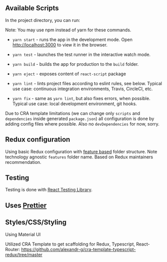 ## Available Scripts

In the project directory, you can run:

Note: You may use npm instead of yarn for these commands.

- `yarn start` - runs the app in the development mode. Open [http://localhost:3000](http://localhost:3000) to view it in the browser.

- `yarn test` - launches the test runner in the interactive watch mode.

- `yarn build` - builds the app for production to the `build` folder.

- `yarn eject` - exposes content of `react-script` package

- `yarn lint` - lints project files according to eslint rules, see below. Typical use case: continuous integration environments, Travis, CircleCI, etc.

- `yarn fix` - same as `yarn lint`, but also fixes errors, when possible. Typical use case: local development environment, git hooks.

Due to CRA template limitations (we can change only `scripts` and `dependencies` inside generated `package.json`) all configuration is done by adding config files where possible. Also no `devDependencies` for now, sorry.

## Redux configuration

Using basic Redux configuration with [feature based](https://redux.js.org/style-guide/style-guide/#structure-files-as-feature-folders-or-ducks) folder structure. Note technology agnostic `features` folder name. Based on Redux maintainers recommendation.

## Testing

Testing is done with [React Testing Library](https://testing-library.com/docs/react-testing-library/intro/).

## Uses [Prettier](https://prettier.io/)

## Styles/CSS/Styling

Using Material UI



Utilized CRA Template to get scaffolding for Redux, Typescript, React-Router: https://github.com/alexandr-g/cra-template-typescript-redux/tree/master
